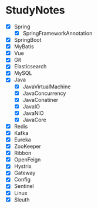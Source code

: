 # StudyNotes

- [x] Spring
  - [x] SpringFrameworkAnnotation
- [x] SpringBoot
- [x] MyBatis
- [x] Vue
- [x] Git
- [x] Elasticsearch
- [x] MySQL
- [x] Java
  - [x] JavaVirtualMachine
  - [x] JavaConcurrency
  - [x] JavaConatiner
  - [x] JavaIO
  - [x] JavaNIO
  - [x] JavaCore
- [x] Redis
- [x] Kafka
- [x] Eureka
- [x] ZooKeeper
- [x] Ribbon
- [x] OpenFeign
- [x] Hystrix
- [x] Gateway
- [x] Config
- [x] Sentinel
- [x] Linux
- [x] Sleuth